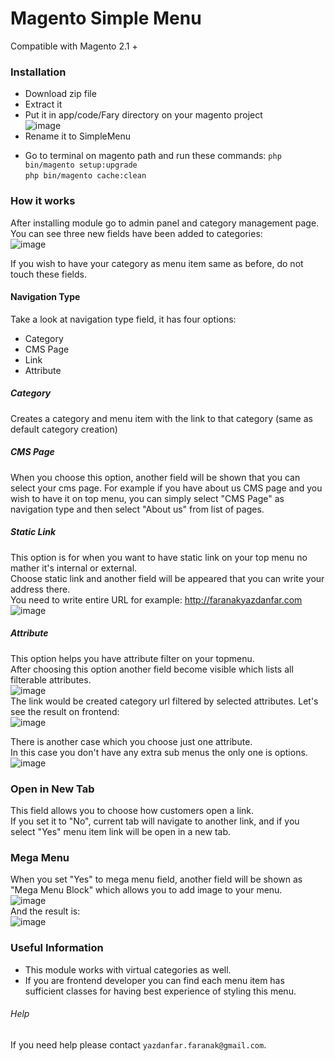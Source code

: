 # Magento Simple Menu

Compatible with Magento 2.1 +

### Installation
* Download zip file
* Extract it
* Put it in app/code/Fary directory on your magento project  
![image](/readme/images/module_directory.png?raw=true)
* Rename it to SimpleMenu
- Go to terminal on magento path and run these commands: 
`php bin/magento setup:upgrade`  
`php bin/magento cache:clean`  


### How it works
After installing module go to admin panel and category management page.  
You can see three new fields have been added to categories:  
![image](/readme/images/category_new_fields.png?raw=true)

If you wish to have your category as menu item same as before, do not touch these fields.  

#### Navigation Type
Take a look at navigation type field, it has four options:
* Category
* CMS Page
* Link
* Attribute


##### Category
Creates a category and menu item with the link to that category (same as default category creation)  

##### CMS Page
When you choose this option, another field will be shown that you can select your cms page.
For example if you have about us CMS page and you wish to have it on top menu, you can simply select "CMS Page" as navigation type and then select "About us" from list of pages.

##### Static Link
This option is for when you want to have static link on your top menu no mather it's internal or external.  
Choose static link and another field will be appeared that you can write your address there.  
You need to write entire URL for example: http://faranakyazdanfar.com  
![image](/readme/images/static_link.png?raw=true)

##### Attribute
This option helps you have attribute filter on your topmenu.  
After choosing this option another field become visible which lists all filterable attributes.  
![image](/readme/images/attribute.png?raw=true)  
The link would be created category url filtered by selected attributes.
Let's see the result on frontend:  
![image](/readme/images/front_attributes.png?raw=true)  

There is another case which you choose just one attribute.  
In this case you don't have any extra sub menus the only one is options.  
![image](/readme/images/front_attribute.png?raw=true)  


### Open in New Tab
This field allows you to choose how customers open a link.  
If you set it to "No", current tab will navigate to another link, and if you select "Yes" menu item link will be open in a new tab.


### Mega Menu
When you set "Yes" to mega menu field, another field will be shown as "Mega Menu Block" which allows you to add image to your menu.  
![image](/readme/images/mega_menu.png?raw=true)  
And the result is:  
![image](/readme/images/front_mega_menu.png?raw=true)  

### Useful Information
- This module works with virtual categories as well.
- If you are frontend developer you can find each menu item has sufficient classes for having best experience of styling this menu.  

###### Help
If you need help please contact `yazdanfar.faranak@gmail.com`.

